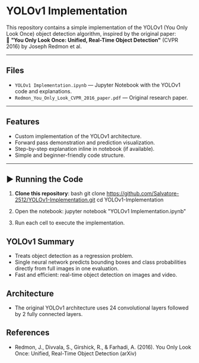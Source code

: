 # YOLOv1 Implementation

This repository contains a simple implementation of the YOLOv1 (You Only Look Once) object detection algorithm, inspired by the original paper:  
📄 **"You Only Look Once: Unified, Real-Time Object Detection"** (CVPR 2016) by Joseph Redmon et al.

---

## Files

- `YOLOv1 Implementation.ipynb` — Jupyter Notebook with the YOLOv1 code and explanations.
- `Redmon_You_Only_Look_CVPR_2016_paper.pdf` — Original research paper.

---

## Features

- Custom implementation of the YOLOv1 architecture.
- Forward pass demonstration and prediction visualization.
- Step-by-step explanation inline in notebook (if available).
- Simple and beginner-friendly code structure.

---

## ▶️ Running the Code

1. **Clone this repository**:
   bash
  git clone https://github.com/Salvatore-2512/YOLOv1-Implementation.git
  cd YOLOv1-Implementation

2. Open the notebook:
   jupyter notebook "YOLOv1 Implementation.ipynb"
   
3. Run each cell to execute the implementation.

## YOLOv1 Summary
- Treats object detection as a regression problem.
- Single neural network predicts bounding boxes and class probabilities directly from full images in one evaluation.
- Fast and efficient: real-time object detection on images and video.

## Architecture
- The original YOLOv1 architecture uses 24 convolutional layers followed by 2 fully connected layers.

 ## References
- Redmon, J., Divvala, S., Girshick, R., & Farhadi, A. (2016).
  You Only Look Once: Unified, Real-Time Object Detection (arXiv)
